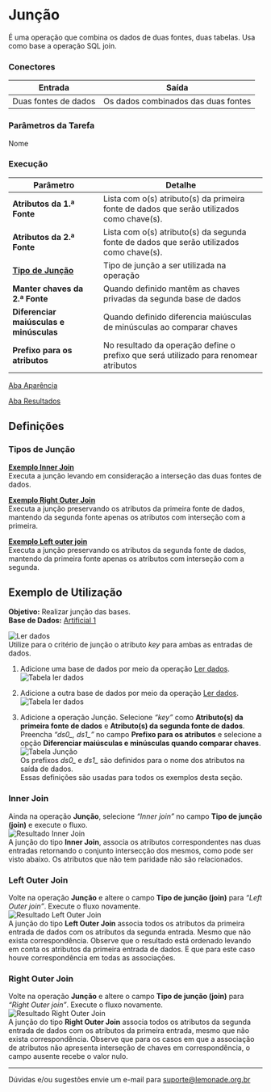 # Junção

É uma operação que combina os dados de duas fontes, duas tabelas. Usa como base a operação SQL join.

### Conectores
| Entrada | Saída |
| --- | --- |
| Duas fontes de dados | Os dados combinados das duas fontes |

### Parâmetros da Tarefa
Nome

### Execução
| Parâmetro | Detalhe |
| --- | --- |
| **Atributos da 1.ª Fonte** | Lista com o(s) atributo(s) da primeira fonte de dados que serão utilizados como chave(s). |
| **Atributos da 2.ª Fonte** | Lista com o(s) atributo(s) da segunda fonte de dados que serão utilizados como chave(s). |
| **[Tipo de Junção]** | Tipo de junção a ser utilizada na operação |
| **Manter chaves da 2.ª Fonte** | Quando definido mantêm as chaves privadas da segunda base de dados |
| **Diferenciar maiúsculas e minúsculas** | Quando definido diferencia maiúsculas de minúsculas ao comparar chaves |
| **Prefixo para os atributos** | No resultado da operação define o prefixo que será utilizado para renomear atributos |

[Aba Aparência][1]

[Aba Resultados][2]


## Definições
### Tipos de Junção
**[Exemplo Inner Join]**\
Executa a junção levando em consideração a interseção das duas fontes de dados.

**[Exemplo Right Outer Join]**\
Executa a junção preservando os atributos da primeira fonte de dados, mantendo da segunda fonte apenas os atributos com interseção com a primeira.

**[Exemplo Left outer join]**\
Executa a junção preservando os atributos da segunda fonte de dados, mantendo da primeira fonte apenas os atributos com interseção com a segunda.


## Exemplo de Utilização
**Objetivo:** Realizar junção das bases.\
**Base de Dados:** [Artificial 1][3]
	
![Ler dados](/docs/img/spark/manipulacao_de_dados/juncao/image7.png)\
Utilize para o critério de junção o atributo *key* para ambas as entradas de dados.

1. Adicione uma base de dados por meio da operação [Ler dados][4]. \
	![Tabela ler dados](/docs/img/spark/manipulacao_de_dados/juncao/image3.png)

2. Adicione a outra base de dados por meio da operação [Ler dados][4]. \
	![Tabela ler dados](/docs/img/spark/manipulacao_de_dados/juncao/image6.png)

3. Adicione a operação Junção. Selecione *“key”* como **Atributo(s) da primeira fonte de dados** e **Atributo(s) da segunda fonte de dados**. Preencha *“ds0_, ds1_”* no campo **Prefixo para os atributos** e selecione a opção **Diferenciar maiúsculas e minúsculas quando comparar chaves**.\
	![Tabela Junção](/docs/img/spark/manipulacao_de_dados/juncao/image5.png)\
	Os prefixos *ds0_* e *ds1_* são definidos para o nome dos atributos na saída de dados.\
	Essas definições são usadas para todos os exemplos desta seção.

### Inner Join
Ainda na operação **Junção**, selecione *“Inner join”* no campo **Tipo de junção (join)** e execute o fluxo.\
![Resultado Inner Join](/docs/img/spark/manipulacao_de_dados/juncao/image2.png)\
A junção do tipo **Inner Join**, associa os atributos correspondentes nas duas entradas retornando o conjunto intersecção dos mesmos, como pode ser visto abaixo. Os atributos que não tem paridade não são relacionados. 

### Left Outer Join
Volte na operação **Junção** e altere o campo **Tipo de junção (join)** para *“Left Outer join”*.  Execute o fluxo novamente.\
![Resultado Left Outer Join](/docs/img/spark/manipulacao_de_dados/juncao/image1.png)\
A junção do tipo **Left Outer Join** associa todos os atributos da primeira entrada de dados com os atributos da segunda entrada. Mesmo que não exista correspondência. Observe que o resultado está ordenado levando em conta os atributos da primeira entrada de dados. E que para este caso houve correspondência em todas as associações.

### Right Outer Join
Volte na operação **Junção** e altere o campo **Tipo de junção (join)** para *“Right Outer join”*. Execute o fluxo novamente.\
![Resultado Right Outer Join](/docs/img/spark/manipulacao_de_dados/juncao/image4.png)\
A junção do tipo **Right Outer Join** associa todos os atributos da segunda entrada de dados com os atributos da primeira entrada, mesmo que não exista correspondência. Observe que para os casos em que a associação de atributos não apresenta interseção de chaves em correspondência, o campo ausente recebe o valor nulo.

-----

Dúvidas e/ou sugestões envie um e-mail para suporte@lemonade.org.br

[Tipo de Junção]: #tipos-de-juncao
[Exemplo Inner Join]: #inner-join
[Exemplo Right Outer Join]: #right-outer-join
[Exemplo left Outer Join]: #left-outer-join
[1]: /pt-br/
[2]: /pt-br/
[3]: /pt-br/
[4]: /pt-br/